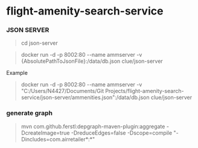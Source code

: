 # flight-amenity-search-service

### JSON SERVER

>cd json-server

>docker run -d -p 8002:80 --name ammserver -v {AbsolutePathToJsonFile}:/data/db.json clue/json-server

Example

>docker run -d -p 8002:80 --name ammserver -v "C:/Users/N4427/Documents/Git Projects/flight-amenity-search-service/json-server/ammenities.json":/data/db.json clue/json-server 

### generate graph

> mvn com.github.ferstl:depgraph-maven-plugin:aggregate -DcreateImage=true -DreduceEdges=false -Dscope=compile "-Dincludes=com.airretailer*:*"

